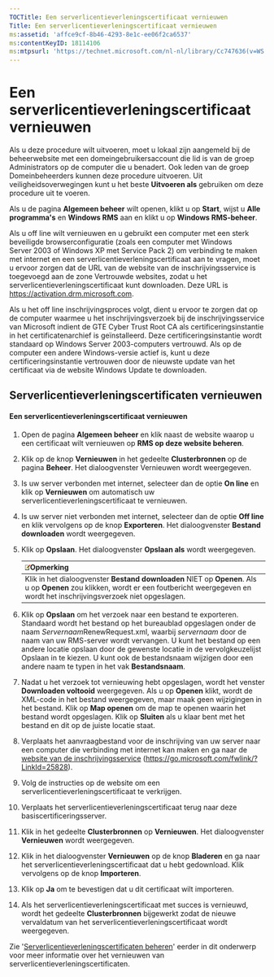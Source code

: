 ```yaml
---
TOCTitle: Een serverlicentieverleningscertificaat vernieuwen
Title: Een serverlicentieverleningscertificaat vernieuwen
ms:assetid: 'affce9cf-8b46-4293-8e1c-ee06f2ca6537'
ms:contentKeyID: 18114106
ms:mtpsurl: 'https://technet.microsoft.com/nl-nl/library/Cc747636(v=WS.10)'
---
```


Een serverlicentieverleningscertificaat vernieuwen
==================================================

Als u deze procedure wilt uitvoeren, moet u lokaal zijn aangemeld bij de beheerwebsite met een domeingebruikersaccount die lid is van de groep Administrators op de computer die u benadert. Ook leden van de groep Domeinbeheerders kunnen deze procedure uitvoeren. Uit veiligheidsoverwegingen kunt u het beste **Uitvoeren als** gebruiken om deze procedure uit te voeren.

Als u de pagina **Algemeen beheer** wilt openen, klikt u op **Start**, wijst u **Alle programma's** en **Windows RMS** aan en klikt u op **Windows RMS-beheer**.

Als u off line wilt vernieuwen en u gebruikt een computer met een sterk beveiligde browserconfiguratie (zoals een computer met Windows Server 2003 of Windows XP met Service Pack 2) om verbinding te maken met internet en een serverlicentieverleningscertificaat aan te vragen, moet u ervoor zorgen dat de URL van de website van de inschrijvingsservice is toegevoegd aan de zone Vertrouwde websites, zodat u het serverlicentieverleningscertificaat kunt downloaden. Deze URL is https://activation.drm.microsoft.com.

Als u het off line inschrijvingsproces volgt, dient u ervoor te zorgen dat op de computer waarmee u het inschrijvingsverzoek bij de inschrijvingsservice van Microsoft indient de GTE Cyber Trust Root CA als certificeringsinstantie in het certificatenarchief is geïnstalleerd. Deze certificeringsinstantie wordt standaard op Windows Server 2003-computers vertrouwd. Als op de computer een andere Windows-versie actief is, kunt u deze certificeringsinstantie vertrouwen door de nieuwste update van het certificaat via de website Windows Update te downloaden.

Serverlicentieverleningscertificaten vernieuwen
-----------------------------------------------

#### Een serverlicentieverleningscertificaat vernieuwen

1.  Open de pagina **Algemeen beheer** en klik naast de website waarop u een certificaat wilt vernieuwen op **RMS op deze website beheren**.

2.  Klik op de knop **Vernieuwen** in het gedeelte **Clusterbronnen** op de pagina **Beheer**. Het dialoogvenster Vernieuwen wordt weergegeven.

3.  Is uw server verbonden met internet, selecteer dan de optie **On line** en klik op **Vernieuwen** om automatisch uw serverlicentieverleningscertificaat te vernieuwen.

4.  Is uw server niet verbonden met internet, selecteer dan de optie **Off line** en klik vervolgens op de knop **Exporteren**. Het dialoogvenster **Bestand downloaden** wordt weergegeven.

5.  Klik op **Opslaan**. Het dialoogvenster **Opslaan als** wordt weergegeven.

    | ![](/security-updates/images/Cc747636.note(WS.10).gif)Opmerking                                                                                                                     |
    |------------------------------------------------------------------------------------------------------------------------------------------------------------------------------------------------|
    | Klik in het dialoogvenster **Bestand downloaden** NIET op **Openen**. Als u op **Openen** zou klikken, wordt er een foutbericht weergegeven en wordt het inschrijvingsverzoek niet opgeslagen. |

6.  Klik op **Opslaan** om het verzoek naar een bestand te exporteren. Standaard wordt het bestand op het bureaublad opgeslagen onder de naam *Servernaam*RenewRequest.xml, waarbij *servernaam* door de naam van uw RMS-server wordt vervangen. U kunt het bestand op een andere locatie opslaan door de gewenste locatie in de vervolgkeuzelijst Opslaan in te kiezen. U kunt ook de bestandsnaam wijzigen door een andere naam te typen in het vak **Bestandsnaam**.

7.  Nadat u het verzoek tot vernieuwing hebt opgeslagen, wordt het venster **Downloaden voltooid** weergegeven. Als u op **Openen** klikt, wordt de XML-code in het bestand weergegeven, maar maak geen wijzigingen in het bestand. Klik op **Map openen** om de map te openen waarin het bestand wordt opgeslagen. Klik op **Sluiten** als u klaar bent met het bestand en dit op de juiste locatie staat.

8.  Verplaats het aanvraagbestand voor de inschrijving van uw server naar een computer die verbinding met internet kan maken en ga naar de [website van de inschrijvingsservice]() (https://go.microsoft.com/fwlink/?LinkId=25828).

9.  Volg de instructies op de website om een serverlicentieverleningscertificaat te verkrijgen.

10. Verplaats het serverlicentieverleningscertificaat terug naar deze basiscertificeringsserver.

11. Klik in het gedeelte **Clusterbronnen** op **Vernieuwen**. Het dialoogvenster **Vernieuwen** wordt weergegeven.

12. Klik in het dialoogvenster **Vernieuwen** op de knop **Bladeren** en ga naar het serverlicentieverleningscertificaat dat u hebt gedownload. Klik vervolgens op de knop **Importeren**.

13. Klik op **Ja** om te bevestigen dat u dit certificaat wilt importeren.

14. Als het serverlicentieverleningscertificaat met succes is vernieuwd, wordt het gedeelte **Clusterbronnen** bijgewerkt zodat de nieuwe vervaldatum van het serverlicentieverleningscertificaat wordt weergegeven.

Zie '[Serverlicentieverleningscertificaten beheren](https://technet.microsoft.com/549979ad-13ee-4abc-8281-3e002a5a9561)' eerder in dit onderwerp voor meer informatie over het vernieuwen van serverlicentieverleningscertificaten.

